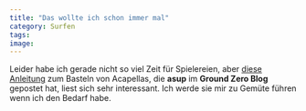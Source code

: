 ```yaml
---
title: "Das wollte ich schon immer mal"
category: Surfen
tags: 
image: 
---
```


Leider habe ich gerade nicht so viel Zeit für Spielereien, aber [diese Anleitung](http://www.the-groundzero.com/2007/07/17/sample-inversion-creating-acapellas/) zum Basteln von Acapellas, die **asup** im **Ground Zero Blog** gepostet hat, liest sich sehr interessant. Ich werde sie mir zu Gemüte führen wenn ich den Bedarf habe.